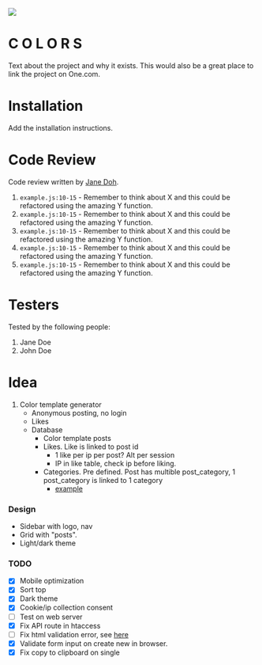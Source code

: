 ![](https://i.giphy.com/media/3o7aD56B2QS5MyTGfe/giphy.webp)

# C O L O R S

Text about the project and why it exists. This would also be a great place to link the project on One.com.

# Installation

Add the installation instructions.

# Code Review

Code review written by [Jane Doh](https://github.com/username).

1. `example.js:10-15` - Remember to think about X and this could be refactored using the amazing Y function.
2. `example.js:10-15` - Remember to think about X and this could be refactored using the amazing Y function.
3. `example.js:10-15` - Remember to think about X and this could be refactored using the amazing Y function.
4. `example.js:10-15` - Remember to think about X and this could be refactored using the amazing Y function.
5. `example.js:10-15` - Remember to think about X and this could be refactored using the amazing Y function.

# Testers

Tested by the following people:

1. Jane Doe
2. John Doe

# Idea

1. Color template generator
    - Anonymous posting, no login
    - Likes
    - Database
        - Color template posts
        - Likes. Like is linked to post id
            - 1 like per ip per post? Alt per session
            - IP in like table, check ip before liking.
        - Categories. Pre defined. Post has multible post_category, 1 post_category is linked to 1 category
            - [example](https://mysql.tutorials24x7.com/blog/guide-to-design-a-database-for-blog-management-in-mysql)

### Design

-   Sidebar with logo, nav
-   Grid with "posts".
-   Light/dark theme

### TODO

-   [x] Mobile optimization
-   [x] Sort top
-   [x] Dark theme
-   [x] Cookie/ip collection consent
-   [ ] Test on web server
-   [x] Fix API route in htaccess
-   [ ] Fix html validation error, see [here](https://validator.w3.org/nu/?showsource=yes&showoutline=yes&showimagereport=yes&checkerrorpages=yes&useragent=Validator.nu%2FLV+http%3A%2F%2Fvalidator.w3.org%2Fservices&acceptlanguage=&doc=https%3A%2F%2Ftheosandell.com%2Fcolors%2F)
-   [x] Validate form input on create new in browser.
-   [x] Fix copy to clipboard on single
